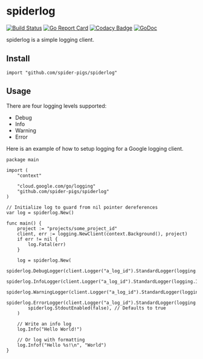 # spiderlog
[![Build Status](https://travis-ci.org/spider-pigs/spiderlog.svg?branch=master)](https://travis-ci.org/spider-pigs/spiderlog) [![Go Report Card](https://goreportcard.com/badge/github.com/spider-pigs/spiderlog)](https://goreportcard.com/report/github.com/spider-pigs/spiderlog) [![Codacy Badge](https://api.codacy.com/project/badge/Grade/ca5c6fceda1547ba92ba4c4673db461f)](https://www.codacy.com/app/spider-pigs/spiderlog?utm_source=github.com&amp;utm_medium=referral&amp;utm_content=spider-pigs/spiderlog&amp;utm_campaign=Badge_Grade) [![GoDoc](https://godoc.org/github.com/spider-pigs/spiderlog?status.svg)](https://godoc.org/github.com/spider-pigs/spiderlog)

spiderlog is a simple logging client.

## Install

```Golang
import "github.com/spider-pigs/spiderlog"
```

## Usage

There are four logging levels supported:

 * Debug
 * Info
 * Warning
 * Error

Here is an example of how to setup logging for a Google logging client.

```Golang
package main

import (
	"context"

	"cloud.google.com/go/logging"
	"github.com/spider-pigs/spiderlog"
)

// Initialize log to guard from nil pointer dereferences
var log = spiderlog.New()

func main() {
	project := "projects/some_project_id"
	client, err := logging.NewClient(context.Background(), project)
	if err != nil {
		log.Fatal(err)
	}

	log = spiderlog.New(
		spiderlog.DebugLogger(client.Logger("a_log_id").StandardLogger(logging.Debug)),
		spiderlog.InfoLogger(client.Logger("a_log_id").StandardLogger(logging.Info)),
		spiderlog.WarningLogger(client.Logger("a_log_id").StandardLogger(logging.Warning)),
		spiderlog.ErrorLogger(client.Logger("a_log_id").StandardLogger(logging.Error)),
		spiderlog.StdoutEnabled(false), // Defaults to true
	)

	// Write an info log
	log.Info("Hello World!")

	// Or log with formatting
	log.Infof("Hello %s!\n", "World")
}
```
